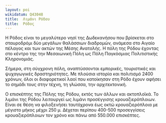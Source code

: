 ```yaml
---
layout: poi
wikidatum: Q43048
title:  Λιμάνι Ρόδου
title:  Ρόδος
---
```


Η Ρόδος είναι το μεγαλύτερο νησί της Δωδεκανήσου που βρίσκεται στο σταυροδρόμι δύο μεγάλων θαλάσσιων διαδρομών, ανάμεσα στο Αιγαίο πέλαγος και των ακτών της Μέσης Ανατολής. 
Η πόλη της Ρόδου έχοντας στο κέντρο της την Μεσαιωνική Πόλη ως Πόλη Παγκόσμιας Πολιτιστικής Κληρονομιάς. 

Σήμερα, στη σύγχρονη πόλη, αναπτύσσονται εμπορικές, τουριστικές και ψυχαγωγικές δραστηριότητες. Με πλούσια ιστορία και πολιτισμό 2400 χρόνων, όλοι οι διαφορετικοί λαοί που κατοίκησαν στη Ρόδο έχουν αφήσει το σημάδι τους στην τέχνη, τη γλώσσα, την αρχιτεκτονική. 

Ο επισκέπτης της Πόλης της Ρόδου, εκτός των άλλων και ακτοπλοϊκά. Το λιμάνι της Ρόδου λειτουργεί ως λιμάνι προσέγγισης κρουαζιερόπλοιων. Είναι σε θέση να φιλοξενήσει ταυτόχρονα έως οκτώ κρουαζιερόπλοια με μέγιστο μήκος μέχρι 250 μ. Δέχεται περίπου 400-500 προσεγγίσεις κρουαζιερόπλοιων τον χρόνο και πάνω από 550.000 επισκέπτες.

